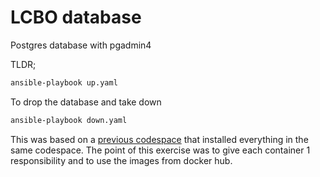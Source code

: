 # LCBO database

Postgres database with pgadmin4

TLDR;

```bash
ansible-playbook up.yaml
```

To drop the database and take down

```bash
ansible-playbook down.yaml
```

This was based on a [previous codespace](https://github.com/rhildred/monitoring-tracing) that installed everything in the same codespace. The point of this exercise was to give each container 1 responsibility and to use the images from docker hub.